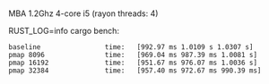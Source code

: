 #

MBA 1.2Ghz 4-core i5 (rayon threads: 4)

RUST_LOG=info cargo bench:

```
baseline                time:   [992.97 ms 1.0109 s 1.0307 s] 
pmap 8096               time:   [969.04 ms 987.39 ms 1.0081 s]
pmap 16192              time:   [951.67 ms 976.07 ms 1.0036 s]
pmap 32384              time:   [957.40 ms 972.67 ms 990.39 ms]  

```